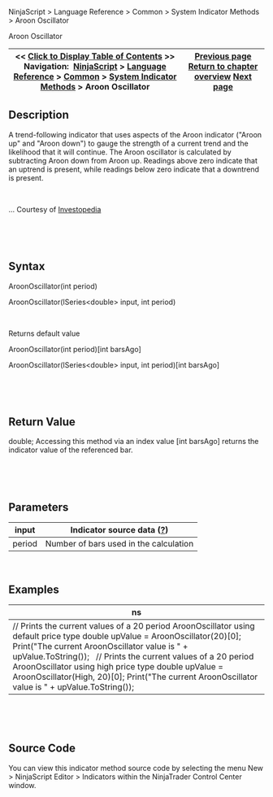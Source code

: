 ﻿


NinjaScript \> Language Reference \> Common \> System Indicator Methods \> Aroon Oscillator






















Aroon Oscillator







| \<\< [Click to Display Table of Contents](aroon_oscillator.md) \>\> **Navigation:**     [NinjaScript](ninjascript-1.md) \> [Language Reference](language_reference_wip-1.md) \> [Common](common-1.md) \> [System Indicator Methods](indicators-1.md) \> Aroon Oscillator | [Previous page](aroon-1.md) [Return to chapter overview](indicators-1.md) [Next page](average_directional_index_adx-1.md) |
| --- | --- |











## Description


A trend\-following indicator that uses aspects of the Aroon indicator ("Aroon up" and "Aroon down") to gauge the strength of a current trend and the likelihood that it will continue. The Aroon oscillator is calculated by subtracting Aroon down from Aroon up. Readings above zero indicate that an uptrend is present, while readings below zero indicate that a downtrend is present.


 


... Courtesy of [Investopedia](http://investopedia.com/terms/a/aroonoscillator.asp)


 


 


## Syntax


AroonOscillator(int period)  

AroonOscillator(ISeries\<double\> input, int period)


 


Returns default value  

AroonOscillator(int period)\[int barsAgo]  

AroonOscillator(ISeries\<double\> input, int period)\[int barsAgo]


 


 


## Return Value


double; Accessing this method via an index value \[int barsAgo] returns the indicator value of the referenced bar.


 


 


## Parameters




| input | Indicator source data ([?](valid_input_data_for_indicator-1.md)) |
| --- | --- |
| period | Number of bars used in the calculation |



 


## 


## Examples




| ns |
| --- |
| // Prints the current values of a 20 period AroonOscillator using default price type double upValue \= AroonOscillator(20)\[0]; Print("The current AroonOscillator value is " \+ upValue.ToString());   // Prints the current values of a 20 period AroonOscillator using high price type double upValue \= AroonOscillator(High, 20)\[0]; Print("The current AroonOscillator value is " \+ upValue.ToString()); |



 


 


## Source Code


You can view this indicator method source code by selecting the menu New \> NinjaScript Editor \> Indicators within the NinjaTrader Control Center window.








